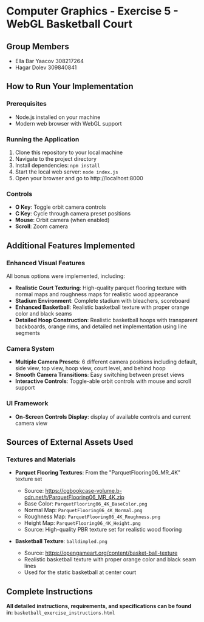 # Computer Graphics - Exercise 5 - WebGL Basketball Court

## Group Members

- Ella Bar Yaacov 308217264
- Hagar Dolev 309840841

## How to Run Your Implementation

### Prerequisites

- Node.js installed on your machine
- Modern web browser with WebGL support

### Running the Application

1. Clone this repository to your local machine
2. Navigate to the project directory
3. Install dependencies: `npm install`
4. Start the local web server: `node index.js`
5. Open your browser and go to http://localhost:8000

### Controls

- **O Key**: Toggle orbit camera controls
- **C Key**: Cycle through camera preset positions
- **Mouse**: Orbit camera (when enabled)
- **Scroll**: Zoom camera

## Additional Features Implemented

### Enhanced Visual Features
All bonus options were implemented, including:
- **Realistic Court Texturing**: High-quality parquet flooring texture with normal maps and roughness maps for realistic wood appearance
- **Stadium Environment**: Complete stadium with bleachers, scoreboard
- **Enhanced Basketball**: Realistic basketball texture with proper orange color and black seams
- **Detailed Hoop Construction**: Realistic basketball hoops with transparent backboards, orange rims, and detailed net implementation using line segments

### Camera System

- **Multiple Camera Presets**: 6 different camera positions including default, side view, top view, hoop view, court level, and behind hoop
- **Smooth Camera Transitions**: Easy switching between preset views
- **Interactive Controls**: Toggle-able orbit controls with mouse and scroll support

### UI Framework

- **On-Screen Controls Display**: display of available controls and current camera view

## Sources of External Assets Used

### Textures and Materials

- **Parquet Flooring Textures**: From the "ParquetFlooring06_MR_4K" texture set

  - Source: https://cgbookcase-volume.b-cdn.net/t/ParquetFlooring06_MR_4K.zip
  - Base Color: `ParquetFlooring06_4K_BaseColor.png`
  - Normal Map: `ParquetFlooring06_4K_Normal.png`
  - Roughness Map: `ParquetFlooring06_4K_Roughness.png`
  - Height Map: `ParquetFlooring06_4K_Height.png`
  - Source: High-quality PBR texture set for realistic wood flooring

- **Basketball Texture**: `balldimpled.png`
  - Source: https://opengameart.org/content/basket-ball-texture
  - Realistic basketball texture with proper orange color and black seam lines
  - Used for the static basketball at center court

## Complete Instructions

**All detailed instructions, requirements, and specifications can be found in:**
`basketball_exercise_instructions.html`

